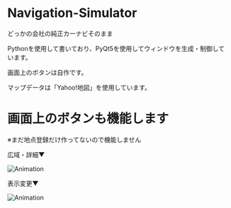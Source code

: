# Navigation-Simulator
どっかの会社の純正カーナビそのまま

Pythonを使用して書いており、PyQt5を使用してウィンドウを生成・制御しています。

画面上のボタンは自作です。

マップデータは「Yahoo!地図」を使用しています。

# 画面上のボタンも機能します
※まだ地点登録だけ作ってないので機能しません

広域・詳細▼

![Animation](https://github.com/goripon1905/Navigation-Simulator/assets/32355270/9cdb5a2a-1c00-4469-af67-4edc16b0f08f)

表示変更▼

![Animation](https://github.com/goripon1905/Navigation-Simulator/assets/32355270/15eace0d-af6a-4d83-8664-a8b5c2a5b29b)

